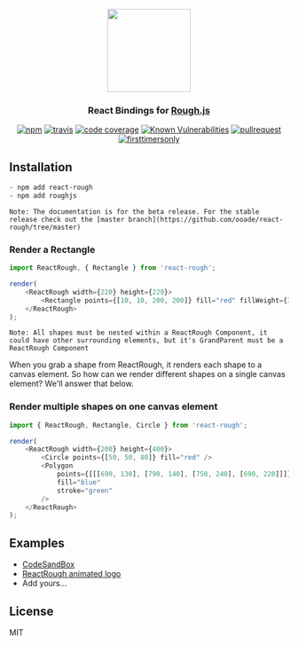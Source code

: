 <p align="center">
  <img src="https://raw.githubusercontent.com/ooade/react-rough/6a550a44fd92b34102ff74dad0703fb3c7418dcb/logo.png" height="150" />
  <h3 align="center">React Bindings for <a href="https://github.com/pshihn/rough">Rough.js</a></h3>
  <p align="center">
  <a href="https://www.npmjs.org/package/react-rough"><img src="https://img.shields.io/npm/v/react-rough.svg?style=flat" alt="npm"></a>
  <a href="https://travis-ci.org/ooade/react-rough"><img src="https://travis-ci.org/ooade/react-rough.svg?branch=master" alt="travis"></a>
  <a href="https://github.com/ooade/react-rough"><img src="https://img.shields.io/codecov/c/github/ooade/react-rough.svg?style=flat-square" alt="code coverage"></a>
  <a href="https://snyk.io/test/github/ooade/react-rough"><img src="https://snyk.io/test/github/ooade/react-rough/badge.svg" alt="Known Vulnerabilities" data-canonical-src="https://snyk.io/test/github/ooade/react-rough" style="max-width:100%;"></a>
  <a href="http://makeapullrequest.com"><img src="https://img.shields.io/badge/PR(s)-welcome-brightgreen.svg?style=flat" alt="pullrequest"></a>
  <a href="http://www.firsttimersonly.com"><img src="https://img.shields.io/badge/first--timers--only-friendly-blue.svg" alt="firsttimersonly"></a>
  </p>
</p>

## Installation

```sh
- npm add react-rough
- npm add roughjs
```

`Note: The documentation is for the beta release. For the stable release check out the [master branch](https://github.com/ooade/react-rough/tree/master)`

### Render a Rectangle

```js
import ReactRough, { Rectangle } from 'react-rough';

render(
	<ReactRough width={220} height={220}>
		<Rectangle points={[10, 10, 200, 200]} fill="red" fillWeight={3} />
	</ReactRough>
);
```

`Note: All shapes must be nested within a ReactRough Component, it could have other surrounding elements, but it's GrandParent must be a ReactRough Component`

When you grab a shape from ReactRough, it renders each shape to a canvas element. So how can we render different shapes on a single canvas element? We'll answer that below.

### Render multiple shapes on one canvas element

```js
import { ReactRough, Rectangle, Circle } from 'react-rough';

render(
	<ReactRough width={200} height={400}>
		<Circle points={[50, 50, 80]} fill="red" />
		<Polygon
			points={[[[690, 130], [790, 140], [750, 240], [690, 220]]]}
			fill="blue"
			stroke="green"
		/>
	</ReactRough>
);
```

## Examples

- [CodeSandBox](https://codesandbox.io/s/r582mor7wq)
- [ReactRough animated logo](https://jsfiddle.net/ooade/f8cmbfwL/)
- Add yours...

## License

MIT
